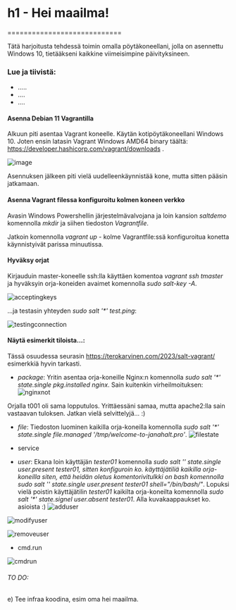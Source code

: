 # h1 - Hei maailma!
============================

Tätä harjoitusta tehdessä toimin omalla pöytäkoneellani, jolla on asennettu Windows 10, tietääkseni kaikkine viimeisimpine päivityksineen. 

### Lue ja tiivistä:
- .....
- ....
- ....

#### Asenna Debian 11 Vagrantilla
Alkuun piti asentaa Vagrant koneelle. Käytän kotipöytäkoneellani Windows 10. Joten ensin latasin Vagrant Windows AMD64 binary täältä: https://developer.hashicorp.com/vagrant/downloads .

![image](https://user-images.githubusercontent.com/78509164/229228996-33fff4ef-3a2b-4847-8665-30fcd71c8d37.png)

Asennuksen jälkeen piti vielä uudelleenkäynnistää kone, mutta sitten pääsin jatkamaan.

#### Asenna Vagrant filessa konfiguroitu kolmen koneen verkko
Avasin Windows Powershellin järjestelmävalvojana ja loin kansion <i>saltdemo</i> komennolla <i>mkdir</i> ja siihen tiedoston <i>Vagrantfile</i>. 

Jatkoin komennolla <i>vagrant up</i> - kolme Vagrantfile:ssä konfiguroitua konetta käynnistyivät parissa minuutissa.

#### Hyväksy orjat
Kirjauduin master-koneelle ssh:lla käyttäen komentoa <i>vagrant ssh tmaster</i> ja hyväksyin orja-koneiden avaimet komennolla <i>sudo salt-key -A</i>.

![acceptingkeys](https://user-images.githubusercontent.com/78509164/229236213-746a1a49-50c1-4575-bb44-f96950cc8da0.png)

...ja testasin yhteyden <i>sudo salt '*' test.ping</i>:

![testingconnection](https://user-images.githubusercontent.com/78509164/229236893-805994df-e3ed-4e29-9895-e263f50724aa.png)

#### Näytä esimerkit tiloista...:
Tässä osuudessa seurasin https://terokarvinen.com/2023/salt-vagrant/ esimerkkiä hyvin tarkasti.
- <i>package</i>:
Yritin asentaa orja-koneille Nginx:n komennolla <i>sudo salt '*' state.single pkg.installed nginx</i>. Sain kuitenkin virheilmoituksen:
![nginxnot](https://user-images.githubusercontent.com/78509164/229277976-489d7744-c79c-4082-b059-04aaa20a48e7.png)

Orjalla t001 oli sama lopputulos. Yrittäessäni samaa, mutta apache2:lla sain vastaavan tuloksen. Jatkan vielä selvittelyjä... :) 

- <i>file</i>:
Tiedoston luominen kaikilla orja-koneilla komennolla <i>sudo salt '*' state.single file.managed '/tmp/welcome-to-janahalt.pro'</i>.
![filestate](https://user-images.githubusercontent.com/78509164/229277661-d19730b9-9392-4ade-a9c2-d02cd07edfe4.png)

- service
- <i>user</i>:
Ekana loin käyttäjän <i>tester01</i> komennolla <i>sudo salt '*' state.single user.present tester01</i>, sitten konfiguroin ko. käyttäjätiliä kaikilla orja-koneilla siten, että heidän oletus komentorivitulkki on bash komennolla <i>sudo salt '*' state.single user.present tester01 shell="/bin/bash/"</i>. Lopuksi vielä poistin käyttäjätilin <i>tester01</i> kaikilta orja-koneilta komennolla <i>sudo salt '*' state.signel user.absent tester01</i>. Alla kuvakaappaukset ko. asioista :)
![adduser](https://user-images.githubusercontent.com/78509164/229278535-c45f103a-ddba-4744-aecc-8f38b4b0f71d.png)

![modifyuser](https://user-images.githubusercontent.com/78509164/229278542-02666477-3900-4c4d-92f2-eeae4a6b3987.png)

![removeuser](https://user-images.githubusercontent.com/78509164/229278553-50d6d44d-4b0d-4cf5-8675-8e48fa0e5d27.png)

- cmd.run

![cmdrun](https://user-images.githubusercontent.com/78509164/229240818-542aab2e-a65d-4458-9f2d-e24668bf7bc4.png)




###### TO DO:

e) Tee infraa koodina, esim oma hei maailma.
